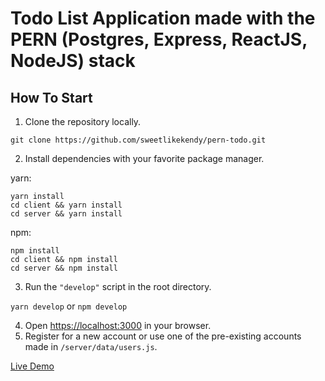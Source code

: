 # **Todo List Application made with the PERN (Postgres, Express, ReactJS, NodeJS) stack**

## **How To Start**

1. Clone the repository locally.

```
git clone https://github.com/sweetlikekendy/pern-todo.git
```

2. Install dependencies with your favorite package manager.

yarn:

```
yarn install
cd client && yarn install
cd server && yarn install
```

npm:

```
npm install
cd client && npm install
cd server && npm install
```

3. Run the `"develop"` script in the root directory.

`yarn develop` or `npm develop`

4. Open [https://localhost:3000](https://localhost:3000) in your browser.
5. Register for a new account or use one of the pre-existing accounts made in `/server/data/users.js`.

[Live Demo](https://client-todo-9410.herokuapp.com)

